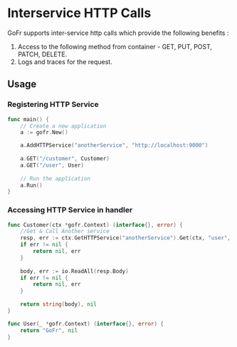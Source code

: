 # Interservice HTTP Calls

GoFr supports inter-service http calls which provide the following benefits :

1. Access to the following method from container - GET, PUT, POST, PATCH, DELETE.
2. Logs and traces for the request.

## Usage

### Registering HTTP Service

```go
func main() {
	// Create a new application
	a := gofr.New()

	a.AddHTTPService("anotherService", "http://localhost:9000")
	
	a.GET("/customer", Customer)
	a.GET("/user", User)
	
	// Run the application
	a.Run()
}
```

### Accessing HTTP Service in handler

```go
func Customer(ctx *gofr.Context) (interface{}, error) {
    //Get & Call Another service
    resp, err := ctx.GetHTTPService("anotherService").Get(ctx, "user", nil)
    if err != nil {
        return nil, err
    }
	
    body, err := io.ReadAll(resp.Body)
    if err != nil {
        return nil, err
    }
    
    return string(body), nil
}

func User(_ *gofr.Context) (interface{}, error) {
    return "GoFr", nil
}
```